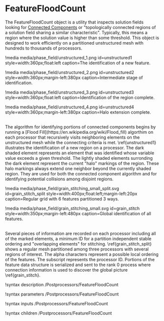 # FeatureFloodCount

The FeatureFloodCount object is a utility that inspects solution fields looking for [Connected Components](https://en.wikipedia.org/wiki/Connected_component_(graph_theory)) or "topologically connected regions of a solution field sharing a similar characteristic". Typically, this means a region where the solution value is higher than some threshold. This object is designed to work efficiently on a partitioned unstructured mesh with hundreds to thousands of processors.

!media media/phase_field/unstructured_1.png id=unstructured1 style=width:360px;float:left caption=The identification of a new feature.

!media media/phase_field/unstructured_2.png id=unstructured2 style=width:360px;margin-left:380px caption=Intermediate stage of identification.

!media media/phase_field/unstructured_3.png id=unstructured3 style=width:360px;float:left caption=Identification of the region complete.

!media media/phase_field/unstructured_4.png id=unstructured4 style=width:360px;margin-left:380px caption=Halo extension complete.

<br/>
The algorithm for identifying portions of connected components begins by running a [Flood Fill](https://en.wikipedia.org/wiki/Flood_fill) algorthim on each processor that recursively visits neighboring elements on the unstructured mesh while the connecting criteria is met. \ref{unstructured1} illustrates the identification of a new region on a processor. The dark shaded element represents an element that was identified whose variable value exceeds a given threshold. The lightly shaded elements surronding the dark element represent the current "halo" markings of the region. These halo markings always extend one neighbor beyond the currently shaded region. They are used for both the connected component algorithm and for identifying potential collisions among disjoint regions.


!media media/phase_field/grain_stitching_small_split.svg id=grain_stitch_split style=width:400px;float:left;margin-left:20px caption=Regular grid with 6 features partitioned 3 ways.

!media media/phase_field/grain_stitching_small.svg id=grain_stitch style=width:350px;margin-left:480px caption=Global identification of all features.


<br/>
Several pieces of information are recorded on each processor including all of the marked elements, a minimum ID for a partition independent stable ordering and "overlapping elements" for stitching. \ref{grain_stitch_split} shows a regular mesh partitioned among three processors with several regions of interest. The alpha characters represent a possible local ordering of the features. The subscript represents the processor ID. Portions of the feature data structure is serialized and sent to the rank 0 process where connection information is used to discover the global picture \ref{grain_stitch}.


!syntax description /Postprocessors/FeatureFloodCount

!syntax parameters /Postprocessors/FeatureFloodCount

!syntax inputs /Postprocessors/FeatureFloodCount

!syntax children /Postprocessors/FeatureFloodCount
